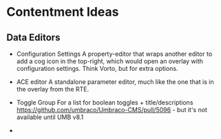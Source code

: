 # Contentment Ideas

## Data Editors

- Configuration Settings
  A property-editor that wraps another editor to add a cog icon in the top-right, which would open an overlay with configuration settings.
  Think Vorto, but for extra options.

- ACE editor
  A standalone parameter editor, much like the one that is in the overlay from the RTE.

- Toggle Group
  For a list for boolean toggles + title/descriptions
  https://github.com/umbraco/Umbraco-CMS/pull/5096 - but it's not available until UMB v8.1

-
